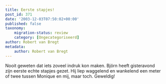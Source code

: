 ```yaml
---
title: Eerste stapjes!
post_id: 371
date: '2003-12-03T07:50:02+00:00'
published: false
taxonomy:
    migration-status: review
    category: [Ongecategoriseerd]
author: Robert van Bregt
metadata:
    author: Robert van Bregt
---
```

Nooit geweten dat iets zoveel indruk kon maken. Björn heeft gisteravond zijn eerste echte stapjes gezet. Hij liep waggelend en wankelend een meter of twee tussen Monique en mij, maar toch. Geweldig!